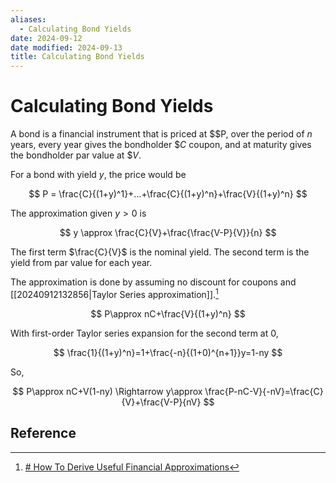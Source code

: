 ```yaml
---
aliases:
  - Calculating Bond Yields
date: 2024-09-12
date modified: 2024-09-13
title: Calculating Bond Yields
---
```


# Calculating Bond Yields

A bond is a financial instrument that is priced at $\$P, over the period of $n$ years, every year gives the bondholder $\$C$ coupon, and at maturity gives the bondholder par value at $\$V$.

For a bond with yield $y$, the price would be

$$
P = \frac{C}{(1+y)^1}+...+\frac{C}{(1+y)^n}+\frac{V}{(1+y)^n}
$$

The approximation given $y>0$ is

$$
y \approx \frac{C}{V}+\frac{\frac{V-P}{V}}{n}
$$

The first term $\frac{C}{V}$ is the nominal yield. The second term is the yield from par value for each year.

The approximation is done by assuming no discount for coupons and [[20240912132856|Taylor Series approximation]].[^1]

$$
P\approx nC+\frac{V}{(1+y)^n}
$$

With first-order Taylor series expansion for the second term at $0$,

$$
\frac{1}{(1+y)^n}=1+\frac{-n}{(1+0)^{n+1}}y=1-ny
$$

So,

$$
P\approx nC+V(1-ny) \Rightarrow y\approx \frac{P-nC-V}{-nV}=\frac{C}{V}+\frac{V-P}{nV}
$$

## Reference

[^1]: [# How To Derive Useful Financial Approximations](https://www.neelsomani.com/blog/derive-useful-financial-approximations.php)
